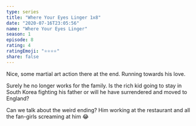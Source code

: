 ```yaml
--- 
type: series 
title: "Where Your Eyes Linger 1x8" 
date: "2020-07-16T23:05:56" 
name: "Where Your Eyes Linger" 
season: 1 
episode: 8 
rating: 4 
ratingEmoji: "⭐️⭐️⭐️⭐️" 
share: false 
---
```


Nice, some martial art action there at the end. Running towards his love.

Surely he no longer works for the family. Is the rich kid going to stay in South Korea fighting his father or will he have surrendered and moved to England?

Can we talk about the weird ending? Him working at the restaurant and all the fan-girls screaming at him 😂
